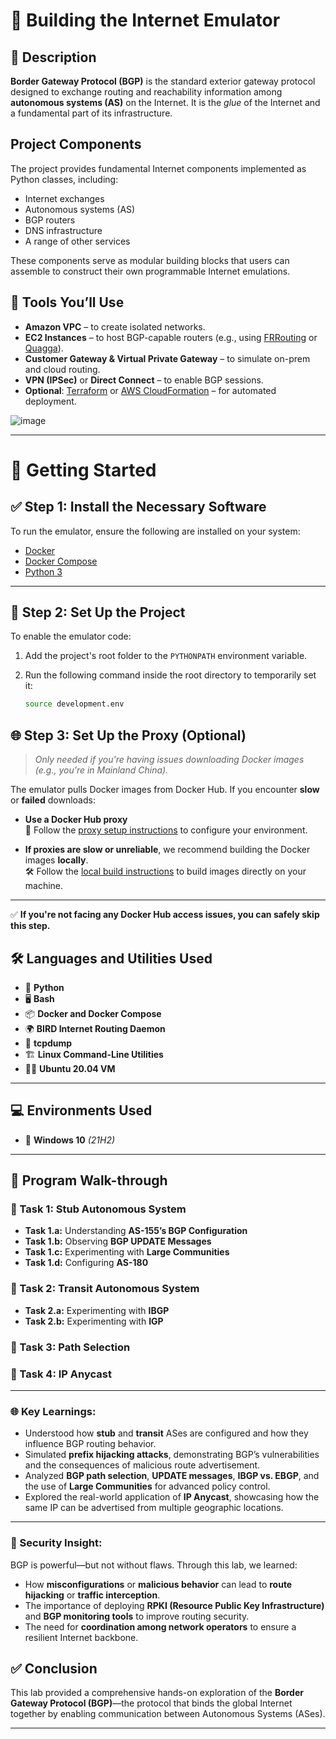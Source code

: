 # 🚀 Building the Internet Emulator

## 📌 Description
**Border Gateway Protocol (BGP)** is the standard exterior gateway protocol designed to exchange routing and reachability information among **autonomous systems (AS)** on the Internet. It is the *glue* of the Internet and a fundamental part of its infrastructure.
## Project Components

The project provides fundamental Internet components implemented as Python classes, including:

- Internet exchanges  
- Autonomous systems (AS)  
- BGP routers  
- DNS infrastructure  
- A range of other services  

These components serve as modular building blocks that users can assemble to construct their own programmable Internet emulations.

## 🧰 Tools You’ll Use

- **Amazon VPC** – to create isolated networks.
- **EC2 Instances** – to host BGP-capable routers (e.g., using [FRRouting](https://frrouting.org/) or [Quagga](https://savannah.nongnu.org/projects/quagga/)).
- **Customer Gateway & Virtual Private Gateway** – to simulate on-prem and cloud routing.
- **VPN (IPSec)** or **Direct Connect** – to enable BGP sessions.
- **Optional**: [Terraform](https://www.terraform.io/) or [AWS CloudFormation](https://aws.amazon.com/cloudformation/) – for automated deployment.


![image](https://github.com/user-attachments/assets/a7d2334e-edd0-417e-a6dc-7d6487c7a0b2)


---

# 🚀 Getting Started

## ✅ Step 1: Install the Necessary Software

To run the emulator, ensure the following are installed on your system:

- [Docker](https://docs.docker.com/get-docker/)
- [Docker Compose](https://docs.docker.com/compose/install/)
- [Python 3](https://www.python.org/downloads/)

---

## 📂 Step 2: Set Up the Project

To enable the emulator code:

1. Add the project's root folder to the `PYTHONPATH` environment variable.
2. Run the following command inside the root directory to temporarily set it:

   ```bash
   source development.env

## 🌐 Step 3: Set Up the Proxy (Optional)

> _Only needed if you're having issues downloading Docker images (e.g., you're in Mainland China)._

The emulator pulls Docker images from Docker Hub. If you encounter **slow** or **failed** downloads:

- **Use a Docker Hub proxy**  
  📘 Follow the [proxy setup instructions](#) to configure your environment.

- **If proxies are slow or unreliable**, we recommend building the Docker images **locally**.  
  🛠️ Follow the [local build instructions](#) to build images directly on your machine.

---

✅ **If you're not facing any Docker Hub access issues, you can safely skip this step.**



## 🛠️ Languages and Utilities Used
- 🐍 **Python**
- 🖥️ **Bash**
- 📦 **Docker and Docker Compose**
- 🌍 **BIRD Internet Routing Daemon**
- 📡 **tcpdump**
- 🏗️ **Linux Command-Line Utilities**
- 🏴‍☠️ **Ubuntu 20.04 VM**

---

## 💻 Environments Used
- 🏢 **Windows 10** *(21H2)*

---

## 📜 Program Walk-through

### 🔹 Task 1: Stub Autonomous System
- **Task 1.a:** Understanding **AS-155’s BGP Configuration**
- **Task 1.b:** Observing **BGP UPDATE Messages**
- **Task 1.c:** Experimenting with **Large Communities**
- **Task 1.d:** Configuring **AS-180**

### 🔹 Task 2: Transit Autonomous System
- **Task 2.a:** Experimenting with **IBGP**
- **Task 2.b:** Experimenting with **IGP**

### 🔹 Task 3: Path Selection

### 🔹 Task 4: IP Anycast




---

### 🌐 Key Learnings:

- Understood how **stub** and **transit** ASes are configured and how they influence BGP routing behavior.
- Simulated **prefix hijacking attacks**, demonstrating BGP’s vulnerabilities and the consequences of malicious route advertisement.
- Analyzed **BGP path selection**, **UPDATE messages**, **IBGP vs. EBGP**, and the use of **Large Communities** for advanced policy control.
- Explored the real-world application of **IP Anycast**, showcasing how the same IP can be advertised from multiple geographic locations.

---

### 🔐 Security Insight:

BGP is powerful—but not without flaws. Through this lab, we learned:

- How **misconfigurations** or **malicious behavior** can lead to **route hijacking** or **traffic interception**.
- The importance of deploying **RPKI (Resource Public Key Infrastructure)** and **BGP monitoring tools** to improve routing security.
- The need for **coordination among network operators** to ensure a resilient Internet backbone.

## ✅ Conclusion

This lab provided a comprehensive hands-on exploration of the **Border Gateway Protocol (BGP)**—the protocol that binds the global Internet together by enabling communication between Autonomous Systems (ASes).

---





